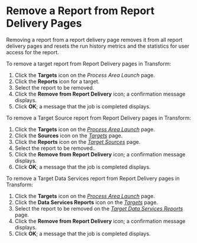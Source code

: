 # Remove a Report from Report Delivery Pages

Removing a report from a report delivery page removes it from all report
delivery pages and resets the run history metrics and the statistics for
user access for the report.

To remove a target report from Report Delivery pages in Transform:

1.  Click the **Targets** icon on the *Process Area Launch* page.
2.  Click the **Reports** icon for a target.
3.  Select the report to be removed.
4.  Click the **Remove from Report Delivery** icon; a confirmation
    message displays.
5.  Click **OK**; a message that the job is completed displays.

To remove a Target Source report from Report Delivery pages in
Transform:

1.  Click the **Targets** icon on the *[Process Area
    Launch](../Page_Desc/Process_Area_Launch.htm)* page.
2.  Click the **Sources** icon on the
    *[Targets](../Page_Desc/Targets_H.htm)* page.
3.  Click the **Reports** icon on the *[Target
    Sources](../Page_Desc/Target_Sources_H.htm)* page.
4.  Select the report to be removed..
5.  Click the **Remove from Report Delivery** icon; a confirmation
    message displays.
6.  Click **OK**; a message that the job is completed displays.

To remove a Target Data Services report from Report Delivery pages in
Transform:

1.  Click the **Targets** icon on the *[Process Area
    Launch](../Page_Desc/Process_Area_Launch.htm)* page.
2.  Click the **Data Services Reports** icon on the
    *[Targets](../Page_Desc/Targets_H.htm)* page.
3.  Select the report to be removed on the *[Target Data Services
    Reports](../Page_Desc/Target_Data_Services_Reports_H.htm)* page.
4.  Click the **Remove from Report Delivery** icon; a confirmation
    message displays.
5.  Click **OK**; a message that the job is completed displays.
